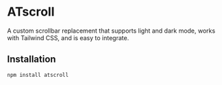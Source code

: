 # ATscroll

A custom scrollbar replacement that supports light and dark mode, works with Tailwind CSS, and is easy to integrate.

## Installation

```bash
npm install atscroll
